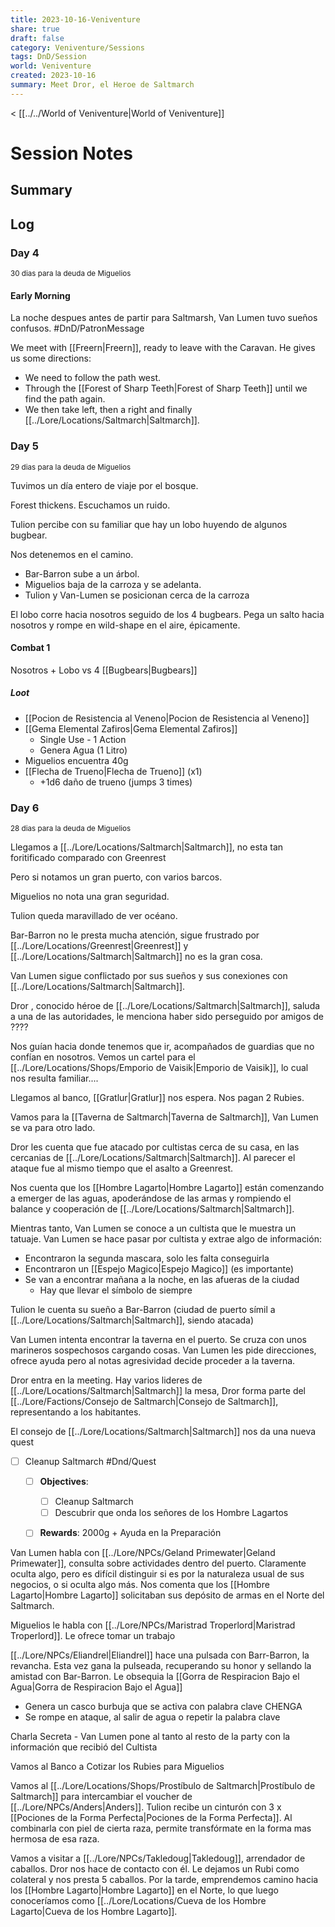 ```yaml
---
title: 2023-10-16-Veniventure
share: true
draft: false
category: Veniventure/Sessions
tags: DnD/Session
world: Veniventure
created: 2023-10-16
summary: Meet Dror, el Heroe de Saltmarch
---
```

< [[../../World of Veniventure|World of Veniventure]]
# Session Notes

## Summary

## Log

### Day 4
<small>30 dias para la deuda de Miguelios</small>

#### Early Morning

La noche despues antes de partir para Saltmarsh, Van Lumen tuvo sueños confusos. #DnD/PatronMessage

We meet with [[Freern|Freern]], ready to leave with the Caravan. He gives us some directions:
- We need to follow the path west. 
- Through the [[Forest of Sharp Teeth|Forest of Sharp Teeth]] until we find the path again.
- We then take left, then a right and finally [[../Lore/Locations/Saltmarch|Saltmarch]].

### Day 5
<small>29 dias para la deuda de Miguelios</small>

Tuvimos un día entero de viaje por el bosque.

Forest thickens. Escuchamos un ruido. 

Tulion percibe con su familiar que hay un lobo huyendo de algunos bugbear.

Nos detenemos en el camino. 
- Bar-Barron sube a un árbol. 
- Miguelios baja de la carroza y se adelanta. 
- Tulion y Van-Lumen se posicionan cerca de la carroza

El lobo corre hacia nosotros seguido de los 4 bugbears. 
Pega un salto hacia nosotros y rompe en wild-shape en el aire, épicamente. 

#### Combat 1

Nosotros + Lobo vs 4 [[Bugbears|Bugbears]] 
##### Loot
- [[Pocion de Resistencia al Veneno|Pocion de Resistencia al Veneno]]
- [[Gema Elemental Zafiros|Gema Elemental Zafiros]]
	- Single Use - 1 Action
	- Genera Agua (1 Litro)
- Miguelios encuentra 40g
- [[Flecha de Trueno|Flecha de Trueno]] (x1)
	- +1d6 daño de trueno (jumps 3 times)

### Day 6
<small>28 dias para la deuda de Miguelios</small>

Llegamos a [[../Lore/Locations/Saltmarch|Saltmarch]], no esta tan foritificado comparado con Greenrest

Pero si notamos un gran puerto, con varios barcos. 

Miguelios no nota una gran seguridad.

Tulion queda maravillado de ver océano.

Bar-Barron no le presta mucha atención, sigue frustrado por [[../Lore/Locations/Greenrest|Greenrest]] y [[../Lore/Locations/Saltmarch|Saltmarch]] no es la gran cosa. 

Van Lumen sigue conflictado por sus sueños y sus conexiones con [[../Lore/Locations/Saltmarch|Saltmarch]].

Dror , conocido héroe de [[../Lore/Locations/Saltmarch|Saltmarch]], saluda a una de las autoridades, le menciona haber sido perseguido por amigos de ????

Nos guían hacia donde tenemos que ir, acompañados de guardias que no confían en nosotros. Vemos un cartel para el [[../Lore/Locations/Shops/Emporio de Vaisik|Emporio de Vaisik]], lo cual nos resulta familiar.... 

Llegamos al banco, [[Gratlur|Gratlur]] nos espera. Nos pagan 2 Rubies.

Vamos para la [[Taverna de Saltmarch|Taverna de Saltmarch]], Van Lumen se va para otro lado. 

Dror les cuenta que fue atacado por cultistas cerca de su casa, en las cercanias de [[../Lore/Locations/Saltmarch|Saltmarch]]. Al parecer el ataque fue al mismo tiempo que el asalto a Greenrest. 

Nos cuenta que los [[Hombre Lagarto|Hombre Lagarto]] están comenzando a emerger de las aguas, apoderándose de las armas y rompiendo el balance y cooperación de [[../Lore/Locations/Saltmarch|Saltmarch]].

Mientras tanto, Van Lumen se conoce a un cultista que le muestra un tatuaje. Van Lumen se hace pasar por cultista y extrae algo de información:
- Encontraron la segunda mascara, solo les falta conseguirla
- Encontraron un [[Espejo Magico|Espejo Magico]] (es importante)
- Se van a encontrar mañana a la noche, en las afueras de la ciudad
	- Hay que llevar el símbolo de siempre

Tulion le cuenta su sueño a Bar-Barron (ciudad de puerto símil a [[../Lore/Locations/Saltmarch|Saltmarch]], siendo atacada)

Van Lumen intenta encontrar la taverna en el puerto. Se cruza con unos marineros sospechosos cargando cosas. Van Lumen les pide direcciones, ofrece ayuda pero al notas agresividad decide proceder a la taverna. 

Dror entra en la meeting. Hay varios lideres de [[../Lore/Locations/Saltmarch|Saltmarch]] la mesa, Dror forma parte del [[../Lore/Factions/Consejo de Saltmarch|Consejo de Saltmarch]], representando a los habitantes.

El consejo de [[../Lore/Locations/Saltmarch|Saltmarch]] nos da una nueva quest
- [ ] Cleanup Saltmarch #Dnd/Quest 
	- [ ] **Objectives**: 
		- [ ] Cleanup Saltmarch
		- [ ] Descubrir que onda los señores de los Hombre Lagartos
	- [ ] **Rewards**: 2000g + Ayuda en la Preparación


Van Lumen habla con [[../Lore/NPCs/Geland Primewater|Geland Primewater]], consulta sobre actividades dentro del puerto. 
Claramente oculta algo, pero es difícil distinguir si es por la naturaleza usual de sus negocios, o si oculta algo más. Nos comenta que los [[Hombre Lagarto|Hombre Lagarto]] solicitaban sus depósito de armas en el Norte del Saltmarch.

Miguelios le habla con [[../Lore/NPCs/Maristrad Troperlord|Maristrad Troperlord]]. Le ofrece tomar un trabajo

[[../Lore/NPCs/Eliandrel|Eliandrel]] hace una pulsada con Barr-Barron, la revancha. Esta vez gana la pulseada, recuperando su honor y sellando la amistad con Bar-Barron. Le obsequia la [[Gorra de Respiracion Bajo el Agua|Gorra de Respiracion Bajo el Agua]]
- Genera un casco burbuja que se activa con palabra clave CHENGA
- Se rompe en ataque, al salir de agua o repetir la palabra clave

Charla Secreta - Van Lumen pone al tanto al resto de la party con la información que recibió del Cultista

Vamos al Banco a Cotizar los Rubies para Miguelios

Vamos al [[../Lore/Locations/Shops/Prostíbulo de Saltmarch|Prostíbulo de Saltmarch]] para intercambiar el voucher de [[../Lore/NPCs/Anders|Anders]]. 
Tulion recibe un cinturón con 3 x [[Pociones de la Forma Perfecta|Pociones de la Forma Perfecta]]. Al combinarla con piel de cierta raza, permite transfórmate en la forma mas hermosa de esa raza.

Vamos a visitar a [[../Lore/NPCs/Takledoug|Takledoug]], arrendador de caballos. Dror nos hace de contacto con él. Le dejamos un Rubi como colateral y nos presta 5 caballos. Por la tarde, emprendemos camino hacia los [[Hombre Lagarto|Hombre Lagarto]] en el Norte, lo que luego conoceríamos como [[../Lore/Locations/Cueva de los Hombre Lagarto|Cueva de los Hombre Lagarto]].




























